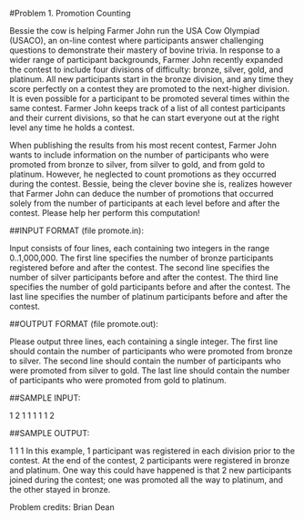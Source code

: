 #Problem 1. Promotion Counting

Bessie the cow is helping Farmer John run the USA Cow Olympiad (USACO), an on-line contest where participants answer challenging questions to demonstrate their mastery of bovine trivia.
In response to a wider range of participant backgrounds, Farmer John recently expanded the contest to include four divisions of difficulty: bronze, silver, gold, and platinum. All new participants start in the bronze division, and any time they score perfectly on a contest they are promoted to the next-higher division. It is even possible for a participant to be promoted several times within the same contest. Farmer John keeps track of a list of all contest participants and their current divisions, so that he can start everyone out at the right level any time he holds a contest.

When publishing the results from his most recent contest, Farmer John wants to include information on the number of participants who were promoted from bronze to silver, from silver to gold, and from gold to platinum. However, he neglected to count promotions as they occurred during the contest. Bessie, being the clever bovine she is, realizes however that Farmer John can deduce the number of promotions that occurred solely from the number of participants at each level before and after the contest. Please help her perform this computation!

##INPUT FORMAT (file promote.in):

Input consists of four lines, each containing two integers in the range 0..1,000,000. The first line specifies the number of bronze participants registered before and after the contest. The second line specifies the number of silver participants before and after the contest. The third line specifies the number of gold participants before and after the contest. The last line specifies the number of platinum participants before and after the contest.

##OUTPUT FORMAT (file promote.out):

Please output three lines, each containing a single integer. The first line should contain the number of participants who were promoted from bronze to silver. The second line should contain the number of participants who were promoted from silver to gold. The last line should contain the number of participants who were promoted from gold to platinum.

##SAMPLE INPUT:

1 2
1 1
1 1
1 2

##SAMPLE OUTPUT:

1
1
1
In this example, 1 participant was registered in each division prior to the contest. At the end of the contest, 2 participants were registered in bronze and platinum. One way this could have happened is that 2 new participants joined during the contest; one was promoted all the way to platinum, and the other stayed in bronze.

Problem credits: Brian Dean